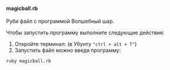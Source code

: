 #### magicball.rb 
Руби файл с программой Волшебный шар.

Чтобы запустить программу выполните следующие действия:
 1. Откройте терминал:
 (в Убунту ```"ctrl + alt + T"```)
 2. Запустить файл можно введя программу:
 ```
 ruby magicball.rb
 ```
